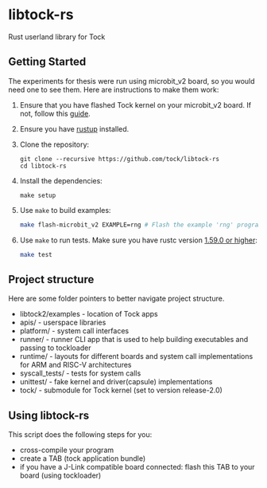 
# libtock-rs

Rust userland library for Tock

## Getting Started

The experiments for thesis were run using microbit_v2 board, so you would need one to see them. Here are instructions to make them work:

1.  Ensure that you have flashed Tock kernel on your microbit_v2 board. If not, follow this [guide](https://github.com/tock/tock/tree/0e91e3ed8338b6b7dd0603c76a63afe25429febe/boards/microbit_v2).

3.  Ensure you have [rustup](https://www.rustup.rs/) installed.

1.  Clone the repository:

    ```shell
    git clone --recursive https://github.com/tock/libtock-rs
    cd libtock-rs
    ```

1.  Install the dependencies:

    ```shell
    make setup
    ```
    
1.  Use `make` to build examples:

    ```bash
    make flash-microbit_v2 EXAMPLE=rng # Flash the example 'rng' program to microbit_v2 platform
    ```
1.  Use `make` to run tests. Make sure you have rustc version [1.59.0 or higher](https://github.com/tock/libtock-rs/issues/394#issuecomment-1064336779):
    ```bash
    make test
    ```
## Project structure 
Here are some folder pointers to better navigate project structure.

- libtock2/examples - location of Tock apps
- apis/ - userspace libraries
- platform/ - system call interfaces
- runner/ - runner CLI app that is used to help building executables and passing to tockloader
- runtime/ - layouts for different boards and system call implementations for ARM and RISC-V architectures
- syscall_tests/ - tests for system calls
- unittest/ - fake kernel and driver(capsule) implementations
- tock/ - submodule for Tock kernel (set to version release-2.0)

## Using libtock-rs

This script does the following steps for you:

- cross-compile your program
- create a TAB (tock application bundle)
- if you have a J-Link compatible board connected: flash this TAB to your board (using tockloader)
